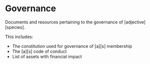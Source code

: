 # Governance

Documents and resources pertaining to the governance of \[adjective\]\[species\].

This includes:

* The constitution used for governance of \[a\]\[s\] membership
* The \[a\]\[s\] code of conduct
* List of assets with financial impact
